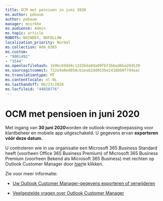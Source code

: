 ```yaml
---
title: OCM met pensioen in juni 2020
ms.author: pebaum
author: pebaum
manager: mnirkhe
ms.audience: Admin
ms.topic: article
ROBOTS: NOINDEX, NOFOLLOW
localization_priority: Normal
ms.collection: Adm_O365
ms.custom:
- "9001492"
- "3544"
ms.openlocfilehash: 1b9bc69dd4c12d2bda8da09fbf3bbad6ba204539
ms.sourcegitcommit: 722e9a0ed058cb1eab2dd053be2418b60f7d4aac
ms.translationtype: MT
ms.contentlocale: nl-NL
ms.lasthandoff: 06/23/2020
ms.locfileid: "44850776"
---
```

# <a name="ocm-to-be-retired-june-2020"></a>OCM met pensioen in juni 2020


Met ingang van **30 juni 2020**worden de outlook-invoegtoepassing voor klantbeheer en mobiele app uitgeschakeld. U gegevens ervan **exporteren** **vóór deze datum.**  

U controleren wie in uw organisatie een Microsoft 365 Business Standard heeft (voorheen Office 365 Business Premium) of Microsoft 365 Business Premium (voorheen Bekend als Microsoft 365 Business) met rechten op Outlook Customer Manager door [hier](https://admin.microsoft.com/AdminPortal/Home?ref=/users)te klikken.

Zie voor meer informatie:

- [Uw Outlook Customer Manager-gegevens exporteren of verwijderen](https://support.office.com/article/1a421cb4-e8de-4b44-bfb8-710b92820439)

- [Veelgestelde vragen over Outlook Customer Manager](https://support.office.com/article/88e127ca-43a1-4c9d-8d52-6ad3a80f9c32)
